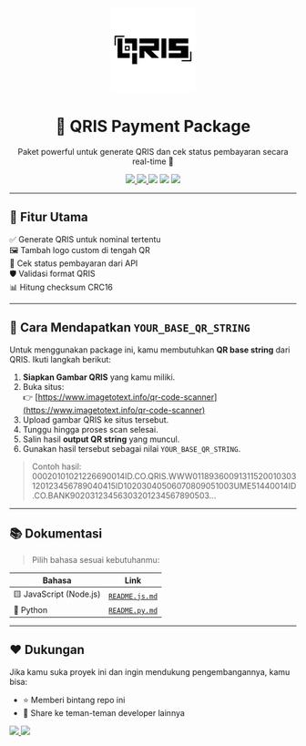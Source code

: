 <p align="center">
  <img src="qriss.png" alt="QRIS Logo" width="150"/>
</p>

<h1 align="center">🚀 QRIS Payment Package</h1>

<p align="center">
  Paket powerful untuk generate QRIS dan cek status pembayaran secara real-time 🔄
</p>

<p align="center">
  <a href="https://www.npmjs.com/package/qris-payment">
    <img src="https://img.shields.io/npm/v/qris-payment?style=for-the-badge&logo=npm&color=crimson" />
  </a>
  <a href="https://pypi.org/project/qris-payment/">
    <img src="https://img.shields.io/pypi/v/qris-payment?style=for-the-badge&logo=python&color=blue" />
  </a>
  <img src="https://img.shields.io/github/license/AutoFTbot/Qris-OrderKuota?style=for-the-badge&color=orange&cacheSeconds=1" />
  <img src="https://img.shields.io/github/stars/AutoFTbot/Qris-OrderKuota?style=for-the-badge&logo=github" />
  <img src="https://img.shields.io/github/forks/AutoFTbot/Qris-OrderKuota?style=for-the-badge&logo=github" />
</p>

---

## 🌟 Fitur Utama

✅ Generate QRIS untuk nominal tertentu  
🖼️ Tambah logo custom di tengah QR  
📡 Cek status pembayaran dari API  
🛡️ Validasi format QRIS  
📊 Hitung checksum CRC16

---

## 🧾 Cara Mendapatkan `YOUR_BASE_QR_STRING`

Untuk menggunakan package ini, kamu membutuhkan **QR base string** dari QRIS. Ikuti langkah berikut:

1. **Siapkan Gambar QRIS** yang kamu miliki.
2. Buka situs:  
   👉 [https://www.imagetotext.info/qr-code-scanner](https://www.imagetotext.info/qr-code-scanner)
3. Upload gambar QRIS ke situs tersebut.
4. Tunggu hingga proses scan selesai.
5. Salin hasil **output QR string** yang muncul.
6. Gunakan hasil tersebut sebagai nilai `YOUR_BASE_QR_STRING`.

> Contoh hasil:
00020101021226690014ID.CO.QRIS.WWW01189360091311520010303120123456789040415ID10203040506070809051003UME51440014ID.CO.BANK90203123456303201234567890503...


---

## 📚 Dokumentasi

> Pilih bahasa sesuai kebutuhanmu:

| Bahasa | Link |
|--------|------|
| 🟨 JavaScript (Node.js) | [`README.js.md`](README.js.md) |
| 🐍 Python                | [`README.py.md`](README.py.md) |

---

## ❤️ Dukungan

Jika kamu suka proyek ini dan ingin mendukung pengembangannya, kamu bisa:

- ⭐ Memberi bintang repo ini  
- 🔄 Share ke teman-teman developer lainnya  
<a href="https://trakteer.id/FighterTunnel" target="_blank">
  <img src="https://img.shields.io/badge/Donate-Trakteer-red?style=for-the-badge&logo=data:image/png;base64,iVBORw0KGgoAAAANSUhEUgAAADIA..." />
</a>
<a href="https://ko-fi.com/FighterTunnel" target="_blank">
  <img src="https://img.shields.io/badge/Donate-Ko--fi-ff5f5f?style=for-the-badge&logo=ko-fi&logoColor=white" />
</a>
